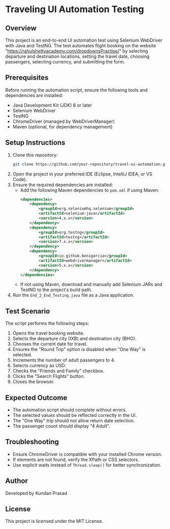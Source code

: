 # Traveling UI Automation Testing

## Overview
This project is an end-to-end UI automation test using Selenium WebDriver with Java and TestNG. The test automates flight booking on the website "https://rahulshettyacademy.com/dropdownsPractise/" by selecting departure and destination locations, setting the travel date, choosing passengers, selecting currency, and submitting the form.

## Prerequisites
Before running the automation script, ensure the following tools and dependencies are installed:

- Java Development Kit (JDK) 8 or later
- Selenium WebDriver
- TestNG
- ChromeDriver (managed by WebDriverManager)
- Maven (optional, for dependency management)

## Setup Instructions
1. Clone this repository:
   ```sh
   git clone https://github.com/your-repository/travel-ui-automation.git
   ```
2. Open the project in your preferred IDE (Eclipse, IntelliJ IDEA, or VS Code).
3. Ensure the required dependencies are installed:
   - Add the following Maven dependencies to `pom.xml` if using Maven:
     ```xml
     <dependencies>
         <dependency>
             <groupId>org.seleniumhq.selenium</groupId>
             <artifactId>selenium-java</artifactId>
             <version>4.x.x</version>
         </dependency>
         <dependency>
             <groupId>org.testng</groupId>
             <artifactId>testng</artifactId>
             <version>7.x.x</version>
         </dependency>
         <dependency>
             <groupId>io.github.bonigarcia</groupId>
             <artifactId>webdrivermanager</artifactId>
             <version>5.x.x</version>
         </dependency>
     </dependencies>
     ```
   - If not using Maven, download and manually add Selenium JARs and TestNG to the project's build path.
4. Run the `End_2_End_Testing.java` file as a Java application.

## Test Scenario
The script performs the following steps:
1. Opens the travel booking website.
2. Selects the departure city (IXB) and destination city (BHO).
3. Chooses the current date for travel.
4. Ensures the "Round Trip" option is disabled when "One Way" is selected.
5. Increments the number of adult passengers to 4.
6. Selects currency as USD.
7. Checks the "Friends and Family" checkbox.
8. Clicks the "Search Flights" button.
9. Closes the browser.

## Expected Outcome
- The automation script should complete without errors.
- The selected values should be reflected correctly in the UI.
- The "One Way" trip should not allow return date selection.
- The passenger count should display "4 Adult".

## Troubleshooting
- Ensure ChromeDriver is compatible with your installed Chrome version.
- If elements are not found, verify the XPath or CSS selectors.
- Use explicit waits instead of `Thread.sleep()` for better synchronization.

## Author
Developed by Kundan Prasad

## License
This project is licensed under the MIT License.

